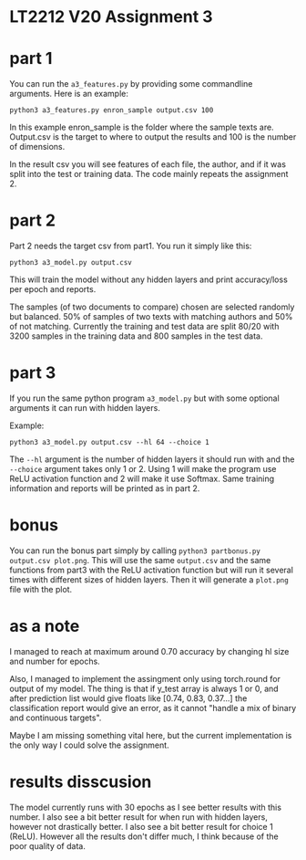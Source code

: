 # LT2212 V20 Assignment 3

# part 1

You can run the `a3_features.py` by providing some commandline arguments. Here is an example:

```
python3 a3_features.py enron_sample output.csv 100
```

In this example enron_sample is the folder where the sample texts are. Output.csv is the target to where to output the results and 100 is the number of dimensions.

In the result csv you will see features of each file, the author, and if it was split into the test or training data. The code mainly repeats the assignment 2.

# part 2

Part 2 needs the target csv from part1. You run it simply like this:

```
python3 a3_model.py output.csv 
```

This will train the model without any hidden layers and print accuracy/loss per epoch and reports.

The samples (of two documents to compare) chosen are selected randomly but balanced. 50% of samples of two texts with matching authors and 50% of not matching. Currently the training and test data are split 80/20 with 3200 samples in the training data and 800 samples in the test data.

# part 3

If you run the same python program `a3_model.py` but with some optional arguments it can run with hidden layers.

Example:

```
python3 a3_model.py output.csv --hl 64 --choice 1
```

The `--hl` argument is the number of hidden layers it should run with and the
`--choice` argument takes only 1 or 2. Using 1 will make the program use ReLU activation function and 2 will make it use Softmax. Same training information and reports will be printed as in part 2.

# bonus

You can run the bonus part simply by calling `python3 partbonus.py output.csv plot.png`. This will use the same `output.csv` and the same functions from part3 with the ReLU activation function but will run it several times with different sizes of hidden layers. Then it will generate a `plot.png` file with the plot.

# as a note

I managed to reach at maximum around 0.70 accuracy by changing hl size and number for epochs. 

Also, I managed to implement the assingment only using torch.round for output of my model.
The thing is that if y_test array is always 1 or 0, and after prediction list would give floats like [0.74, 0.83, 0.37...] 
the classification report would give an error, as it cannot "handle a mix of binary and continuous targets". 

Maybe I am missing something vital here, but the current implementation is the only way I could solve the assignment.

# results disscusion

The model currently runs with 30 epochs as I see better results with this number. I also see a bit better result for when run with hidden layers, 
however not drastically better.
I also see a bit better result for choice 1 (ReLU).  However all the results don't differ much, I think because of the poor quality of data.

